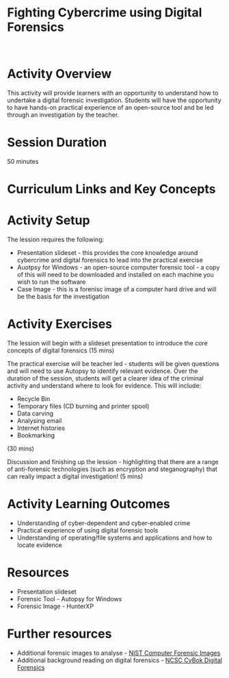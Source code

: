 # **Fighting Cybercrime using Digital Forensics**
<br>

# Activity Overview
This activity will provide learners with an opportunity to understand how to undertake a digital forensic investigation. Students will have the opportunity to have hands-on practical experience of an open-source tool and be led through an investigation by the teacher.

# Session Duration
50 minutes

# Curriculum Links and Key Concepts


# Activity Setup
<p>The lession requires the following:

<ul>
<li>Presentation slideset - this provides the core knowledge around cybercrime and digital forensics to lead into the practical exercise
<li>Auotpsy for Windows - an open-source computer forensic tool - a copy of this will need to be downloaded and installed on each machine you wish to run the software
<li>Case Image - this is a forenisc image of a computer hard drive and will be the basis for the investigation
</ul>
</p>

# Activity Exercises

The lession will begin with a slideset presentation to introduce the core concepts of digital forensics (15 mins)

The practical exercise will be teacher led - students will be given questions and will need to use Autopsy to identify relevant evidence. Over the duration of the session, students will get a clearer idea of the criminal activity and understand where to look for evidence. This will include:

<ul>
<li>Recycle Bin
<li>Temporary files (CD burning and printer spool)
<li>Data carving
<li>Analysing email
<li>Internet histories
<li>Bookmarking 
</ul>

(30 mins)

Discussion and finishing up the lession - highlighting that there are a range of anti-forensic technologies (such as encryption and steganography) that can really impact a digital investigation! (5 mins)
<p>


# Activity Learning Outcomes
<ul>
<li>Understanding of cyber-dependent and cyber-enabled crime
<li>Practical experience of using digital forensic tools
<li>Understanding of operating/file systems and applications and how to locate evidence 

</ul>

# Resources

<ul>
<li>Presentation slideset
<li>Forensic Tool - Autopsy for Windows
<li>Forensic Image - HunterXP
</ul>

# Further resources

<ul>
<li>Additional forensic images to analyse - <a href="https://cfreds.nist.gov">NIST Computer Forensic Images </a></li>
<li>Additional background reading on digital forensics - <a href="https://www.cybok.org/media/downloads/Forensics_v1.0.1.pdf">NCSC CyBok Digital Forensics</a></li>
</ul>
